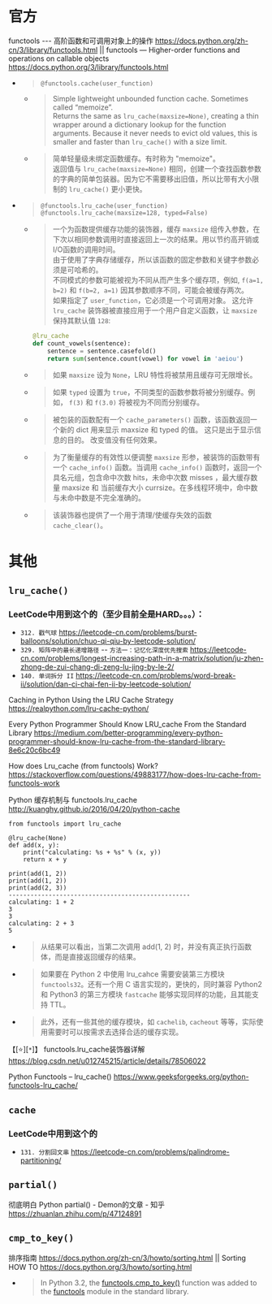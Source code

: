 
# 官方

functools --- 高阶函数和可调用对象上的操作 https://docs.python.org/zh-cn/3/library/functools.html || functools — Higher-order functions and operations on callable objects https://docs.python.org/3/library/functools.html
- > `@functools.cache(user_function)`
  * > Simple lightweight unbounded function cache. Sometimes called “memoize”. <br> Returns the same as `lru_cache(maxsize=None)`, creating a thin wrapper around a dictionary lookup for the function arguments. Because it never needs to evict old values, this is smaller and faster than `lru_cache()` with a size limit.
  * > 简单轻量级未绑定函数缓存。有时称为 "memoize"。 <br> 返回值与 `lru_cache(maxsize=None)` 相同，创建一个查找函数参数的字典的简单包装器。因为它不需要移出旧值，所以比带有大小限制的 `lru_cache()` 更小更快。
- > `@functools.lru_cache(user_function)` <br> `@functools.lru_cache(maxsize=128, typed=False)`
  * > 一个为函数提供缓存功能的装饰器，缓存 `maxsize` 组传入参数，在下次以相同参数调用时直接返回上一次的结果。用以节约高开销或I/O函数的调用时间。 <br> 由于使用了字典存储缓存，所以该函数的固定参数和关键字参数必须是可哈希的。 <br> 不同模式的参数可能被视为不同从而产生多个缓存项，例如, `f(a=1, b=2)` 和 `f(b=2, a=1)` 因其参数顺序不同，可能会被缓存两次。 <br> 如果指定了 `user_function`，它必须是一个可调用对象。 这允许 `lru_cache` 装饰器被直接应用于一个用户自定义函数，让 `maxsize` 保持其默认值 `128`:
    ```py
    @lru_cache
    def count_vowels(sentence):
        sentence = sentence.casefold()
        return sum(sentence.count(vowel) for vowel in 'aeiou')
    ```
  * > 如果 `maxsize` 设为 `None`，LRU 特性将被禁用且缓存可无限增长。
  * > 如果 `typed` 设置为 `true`，不同类型的函数参数将被分别缓存。例如， `f(3)` 和 `f(3.0)` 将被视为不同而分别缓存。
  * > 被包装的函数配有一个 `cache_parameters()` 函数，该函数返回一个新的 dict 用来显示 maxsize 和 typed 的值。 这只是出于显示信息的目的。 改变值没有任何效果。
  * > 为了衡量缓存的有效性以便调整 `maxsize` 形参，被装饰的函数带有一个 `cache_info()` 函数。当调用 `cache_info()` 函数时，返回一个具名元组，包含命中次数 hits，未命中次数 misses ，最大缓存数量 maxsize 和 当前缓存大小 currsize。在多线程环境中，命中数与未命中数是不完全准确的。
  * > 该装饰器也提供了一个用于清理/使缓存失效的函数 `cache_clear()`。

# 其他

## `lru_cache()`

### LeetCode中用到这个的（至少目前全是HARD。。。）：
- `312. 戳气球` https://leetcode-cn.com/problems/burst-balloons/solution/chuo-qi-qiu-by-leetcode-solution/
- `329. 矩阵中的最长递增路径` -- `方法一：记忆化深度优先搜索` https://leetcode-cn.com/problems/longest-increasing-path-in-a-matrix/solution/ju-zhen-zhong-de-zui-chang-di-zeng-lu-jing-by-le-2/
- `140. 单词拆分 II` https://leetcode-cn.com/problems/word-break-ii/solution/dan-ci-chai-fen-ii-by-leetcode-solution/

Caching in Python Using the LRU Cache Strategy https://realpython.com/lru-cache-python/

Every Python Programmer Should Know LRU_cache From the Standard Library https://medium.com/better-programming/every-python-programmer-should-know-lru-cache-from-the-standard-library-8e6c20c6bc49
  
How does Lru_cache (from functools) Work? https://stackoverflow.com/questions/49883177/how-does-lru-cache-from-functools-work
  
Python 缓存机制与 functools.lru_cache http://kuanghy.github.io/2016/04/20/python-cache
```py3
from functools import lru_cache

@lru_cache(None)
def add(x, y):
    print("calculating: %s + %s" % (x, y))
    return x + y

print(add(1, 2))
print(add(1, 2))
print(add(2, 3))
--------------------------------------------------
calculating: 1 + 2
3
3
calculating: 2 + 3
5
```
- > 从结果可以看出，当第二次调用 add(1, 2) 时，并没有真正执行函数体，而是直接返回缓存的结果。
- > 如果要在 Python 2 中使用 lru_cahce 需要安装第三方模块 `functools32`。还有一个用 C 语言实现的，更快的，同时兼容 Python2 和 Python3 的第三方模块 `fastcache` 能够实现同样的功能，且其能支持 TTL。
- > 此外，还有一些其他的缓存模块，如 `cachelib`, `cacheout` 等等，实际使用需要时可以按需求去选择合适的缓存实现。
  
【[:star:][`*`]】 functools.lru_cache装饰器详解 https://blog.csdn.net/u012745215/article/details/78506022

Python Functools – lru_cache() https://www.geeksforgeeks.org/python-functools-lru_cache/

## `cache`

### LeetCode中用到这个的
- `131. 分割回文串` https://leetcode-cn.com/problems/palindrome-partitioning/

## `partial()`

彻底明白 Python partial() - Demon的文章 - 知乎 https://zhuanlan.zhihu.com/p/47124891

## `cmp_to_key()`

排序指南 https://docs.python.org/zh-cn/3/howto/sorting.html || Sorting HOW TO https://docs.python.org/3/howto/sorting.html
- > In Python 3.2, the [functools.cmp_to_key()]() function was added to the [functools]() module in the standard library.
